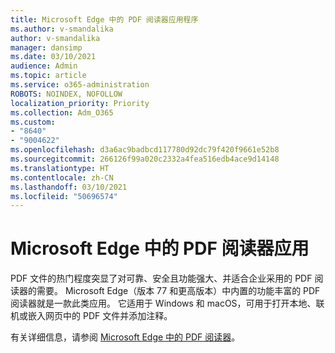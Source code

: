 ```yaml
---
title: Microsoft Edge 中的 PDF 阅读器应用程序
ms.author: v-smandalika
author: v-smandalika
manager: dansimp
ms.date: 03/10/2021
audience: Admin
ms.topic: article
ms.service: o365-administration
ROBOTS: NOINDEX, NOFOLLOW
localization_priority: Priority
ms.collection: Adm_O365
ms.custom:
- "8640"
- "9004622"
ms.openlocfilehash: d3a6ac9badbcd117780d92dc79f420f9661e52b8
ms.sourcegitcommit: 266126f99a020c2332a4fea516edb4ace9d14148
ms.translationtype: HT
ms.contentlocale: zh-CN
ms.lasthandoff: 03/10/2021
ms.locfileid: "50696574"
---
```

# <a name="pdf-reader-app-in-microsoft-edge"></a>Microsoft Edge 中的 PDF 阅读器应用

PDF 文件的热门程度突显了对可靠、安全且功能强大、并适合企业采用的 PDF 阅读器的需要。 Microsoft Edge（版本 77 和更高版本）中内置的功能丰富的 PDF 阅读器就是一款此类应用。 它适用于 Windows 和 macOS，可用于打开本地、联机或嵌入网页中的 PDF 文件并添加注释。

有关详细信息，请参阅 [Microsoft Edge 中的 PDF 阅读器](https://docs.microsoft.com/deployedge/microsoft-edge-pdf)。
